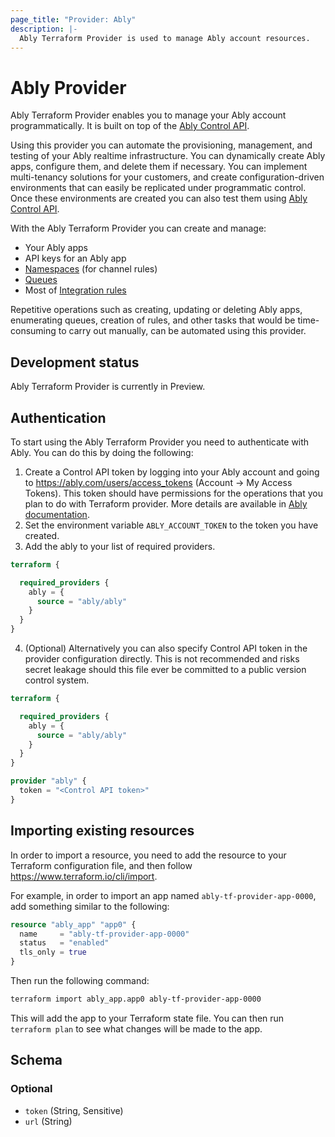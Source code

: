 ```yaml
---
page_title: "Provider: Ably"
description: |-
  Ably Terraform Provider is used to manage Ably account resources.
---
```


# Ably Provider

Ably Terraform Provider enables you to manage your Ably account programmatically. It is built on top of the [Ably Control API](https://ably.com/docs/control-api).

Using this provider you can automate the provisioning, management, and testing of  your Ably realtime infrastructure. You can dynamically create Ably apps, configure them, and delete them if necessary. You can implement multi-tenancy solutions for your customers, and create configuration-driven environments that can easily be replicated under programmatic control. Once these environments are created you can also test them using [Ably Control API](https://ably.com/docs/control-api).

With the Ably Terraform Provider you can create and manage:

* Your Ably apps
* API keys for an Ably app
* [Namespaces](https://ably.com/docs/general/channel-rules-namespaces) (for channel rules)
* [Queues](https://ably.com/docs/general/queues)
* Most of [Integration rules](https://ably.com/docs/general/integrations)

Repetitive operations such as creating, updating or deleting Ably apps, enumerating queues, creation of rules, and other tasks that would be time-consuming to carry out manually, can be automated using this provider. 

## Development status

Ably Terraform Provider is currently in Preview.

## Authentication

To start using the Ably Terraform Provider you need to authenticate with Ably. You can do this by doing the following:

1. Create a Control API token by logging into your Ably account and going to https://ably.com/users/access_tokens (Account -> My Access Tokens). This token should have permissions for the operations that you plan to do with Terraform provider. More details are available in [Ably documentation](https://ably.com/docs/control-api#authentication).
2. Set the environment variable `ABLY_ACCOUNT_TOKEN` to the token you have created.
3. Add the ably to your list of required providers.

```terraform
terraform {

  required_providers {
    ably = {
      source = "ably/ably"
    }
  }
}
```

4. (Optional) Alternatively you can also specify Control API token in the provider configuration directly. This is not recommended and risks secret leakage should this file ever be committed to a public version control system.

```terraform
terraform {

  required_providers {
    ably = {
      source = "ably/ably"
    }
  }
}

provider "ably" {
  token = "<Control API token>"
}
```

## Importing existing resources

In order to import a resource, you need to add the resource to your Terraform configuration file, and then follow https://www.terraform.io/cli/import. 

For example, in order to import an app named `ably-tf-provider-app-0000`, add something similar to the following:
  
```terraform
resource "ably_app" "app0" {
  name     = "ably-tf-provider-app-0000"
  status   = "enabled"
  tls_only = true
}
```
  
Then run the following command:
  
```bash
terraform import ably_app.app0 ably-tf-provider-app-0000
```

This will add the app to your Terraform state file. You can then run `terraform plan` to see what changes will be made to the app.


<!-- schema generated by tfplugindocs -->
## Schema

### Optional

- `token` (String, Sensitive)
- `url` (String)